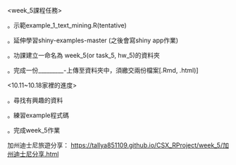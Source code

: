 <week_5課程任務>

。示範example_1_text_mining.R(tentative)

。延伸學習shiny-examples-master (之後會寫shiny app作業)

。功課建立一命名為 week_5(or task_5, hw_5)的資料夾

。完成一份_________-上傳至資料夾中，須繳交兩份檔案[.Rmd, .html)]


<10.11~10.18家裡的進度>

。尋找有興趣的資料

。練習example程式碼

。完成week_5作業

加州迪士尼旅遊分享：
https://tallya851109.github.io/CSX_RProject/week_5/加州迪士尼分享.html




